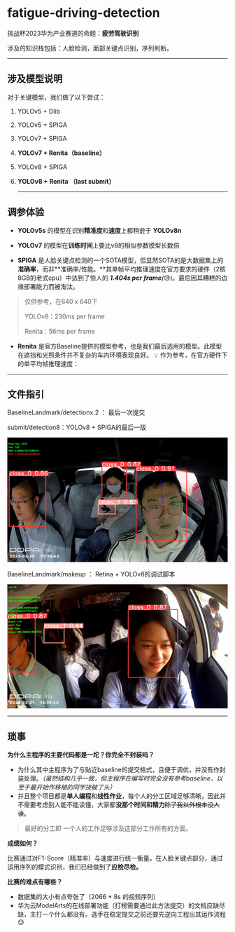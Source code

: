# fatigue-driving-detection

挑战杯2023华为产业赛道的命题：**疲劳驾驶识别**

涉及的知识栈包括：人脸检测，面部关键点识别，序列判断。

---

## 涉及模型说明

对于关键模型，我们做了以下尝试：

1. YOLOv5 + Dlib
2. YOLOv5 + SPIGA
3. YOLOv7 + SPIGA
4. **YOLOv7 + Renita（baseline）**
5. YOLOv8 + SPIGA
6. **YOLOv8 + Renita （last submit）**
    
    ---
    

## 调参体验

- **YOLOv5s** 的模型在识别**精准度**和**速度**上都稍逊于 **YOLOv8n**
  
- **YOLOv7** 的模型在**训练时间**上要比v8的相似参数模型长数倍

- **SPIGA** 是人脸关键点检测的一个SOTA模型，但显然SOTA的是大数据集上的**准确率**，而非**准确率/性能。**其单帧平均推理速度在官方要求的硬件（2核8GB的老式cpu）中达到了惊人的 ***1.404s per** **frame**(*😓)。最后因其糟糕的边缘部署能力而被淘汰。
> 仅供参考，在640 x 640下
> 
> YOLOv8：230ms per frame
> 
>  Renita：56ms per frame
> 
- **Renita** 是官方Baseline提供的模型参考，也是我们最后选用的模型。此模型在遮挡和光照条件并不复杂的车内环境表现良好。
  💡 作为参考，在官方硬件下的单平均帧推理速度：


---

## 文件指引

BaselineLandmark/detectionx.2 ： 最后一次提交

submit/detection8：YOLOv8 + SPIGA的最后一版

![Untitled](README/Untitled.jpeg)

BaselineLandmark/makeup ： Retina + YOLOv8的调试脚本

![frame_120.jpg](README/frame_120.jpg)


---

## 琐事

**为什么主程序的主要代码都是一坨？你完全不封装吗？**

- 为什么其中主程序为了与贴近baseline的提交格式，且便于调优，并没有作封装处理。*（虽然结构几乎一致，但主程序在编写时完全没有参考baseline，以至于最开始作移植的同学挠破了头）*
- 并且整个项目都是**单人编程**和**线性作业**，每个人的分工区域足够清晰，因此并不需要考虑别人能不能读懂，大家都**没那个时间和精力**~~除了我以外根本没人读~~。

> 最好的分工即 一个人的工作足够涉及这部分工作所有的方面。
> 

**成绩如何？**

比赛通过对F1-Score（精准率）与速度进行统一衡量。在人脸关键点部分，通过运用序列的模式识别，我们已经做到了**应检尽检。**

**比赛的难点有哪些？**

- 数据集的大小有点夸张了（2066 * 8s 的视频序列）
- 华为云ModelArts的在线部署功能（打榜需要通过此方法提交）的文档应缺尽缺，主打一个什么都没有。选手在稳定提交之前还要先逆向工程出其运作流程 😓
